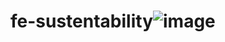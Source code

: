 # fe-sustentability![image](https://github.com/Vicenteefenequis/fe-sustentability/assets/72824080/37f5af4a-51ca-40d8-b3d5-ddc0c65be6c7)

